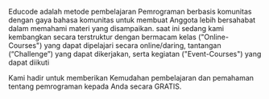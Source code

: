 Educode adalah metode pembelajaran Pemrograman berbasis komunitas dengan gaya bahasa komunitas untuk membuat Anggota lebih bersahabat dalam memahami materi yang disampaikan. saat ini sedang kami kembangkan secara terstruktur dengan bermacam kelas ("Online-Courses") yang dapat dipelajari secara online/daring, tantangan (“Challenge”) yang dapat dikerjakan, serta kegiatan ("Event-Courses") yang dapat diikuti

Kami hadir untuk memberikan Kemudahan pembelajaran dan pemahaman tentang pemrograman kepada Anda secara GRATIS.
